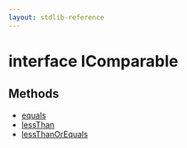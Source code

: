 ```yaml
---
layout: stdlib-reference
---
```


# interface IComparable

## Methods

* [equals](/stdlib-reference/interfaces/IComparable/equals)
* [lessThan](/stdlib-reference/interfaces/IComparable/lessThan)
* [lessThanOrEquals](/stdlib-reference/interfaces/IComparable/lessThanOrEquals)

